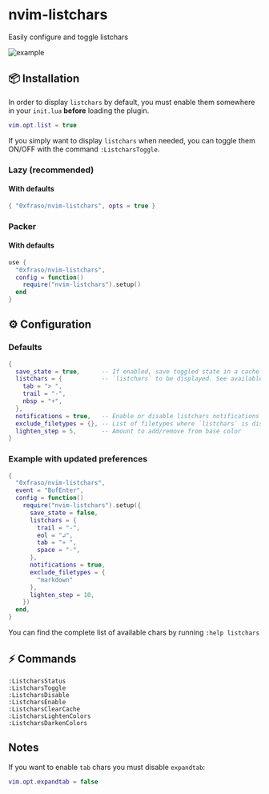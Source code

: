 # nvim-listchars

Easily configure and toggle listchars

![example](https://user-images.githubusercontent.com/116293603/225258794-e083246c-4262-474e-b68d-827da4d17fe0.gif)

## 📦 Installation

In order to display `listchars` by default,
you must enable them somewhere in your `init.lua` **before** loading the plugin.

```lua
vim.opt.list = true
```

If you simply want to display `listchars` when needed,
you can toggle them ON/OFF with the command `:ListcharsToggle`.

### Lazy (recommended)

#### With defaults

```lua
{ "0xfraso/nvim-listchars", opts = true }
```

### Packer

#### With defaults

```lua
use {
  "0xfraso/nvim-listchars",
  config = function()
    require("nvim-listchars").setup()
  end
}
```

## ⚙️ Configuration

### Defaults

```lua
{
  save_state = true,      -- If enabled, save toggled state in a cache file. Will overwrite current `vim.opt.list` value.
  listchars = {           -- `listchars` to be displayed. See available options by running `:help listchars`
    tab = "> ",
    trail = "-",
    nbsp = "+",
  },
  notifications = true,   -- Enable or disable listchars notifications
  exclude_filetypes = {}, -- List of filetypes where `listchars` is disabled
  lighten_step = 5,       -- Amount to add/remove from base color
}
```

### Example with updated preferences

```lua
{
  "0xfraso/nvim-listchars",
  event = "BufEnter",
  config = function()
    require("nvim-listchars").setup({
      save_state = false,
      listchars = {
        trail = "-",
        eol = "↲",
        tab = "» ",
        space = "·",
      },
      notifications = true,
      exclude_filetypes = {
        "markdown"
      },
      lighten_step = 10,
    })
  end,
}
```

You can find the complete list of available chars by running `:help listchars`

## ⚡ Commands

```
:ListcharsStatus
:ListcharsToggle
:ListcharsDisable
:ListcharsEnable
:ListcharsClearCache
:ListcharsLightenColors
:ListcharsDarkenColors
```

## Notes

If you want to enable `tab` chars you must disable `expandtab`:

```lua
vim.opt.expandtab = false
```
